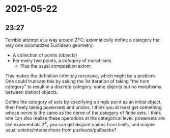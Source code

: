 # 2021-05-22

## 23:27

Terrible attempt at a way around ZFC: axiomatically define a category the way one axiomatizes Euclidean geometry:

- A collection of points (objects)
- For every two points, a *category* of morphisms
  - Plus the usual composition axiom

This makes the definition infinitely recursive, which might be a problem.
One could truncate this by asking the 1st iteration of taking "the hom category" to result in a discrete category: some objects but no morphisms between distinct objects. 

Define the category of sets by specifying a single point as an initial object, then freely taking powersets and unions.
I think you at least get something whose nerve is the same as the nerve of the category of finite sets.
I think one can also realize these operations at the categorical level: powersets are like exponentials $2^X$, you can get disjoint unions from limits, and maybe usual unions/intersections from pushouts/pullbacks?


